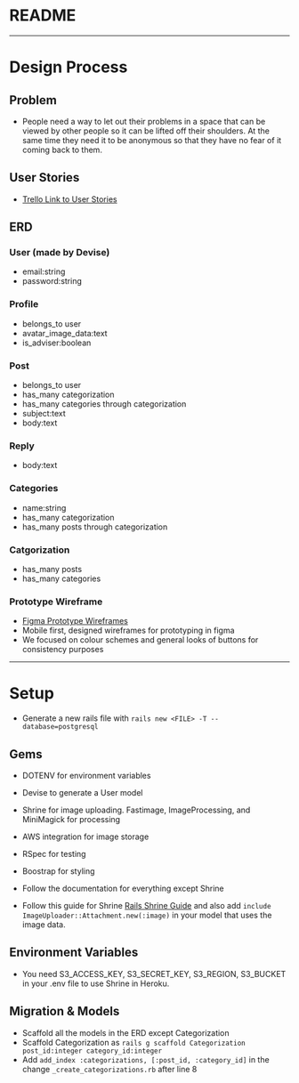  # README

---

# Design Process

## Problem

- People need a way to let out their problems in a space that can be viewed by other people so it can be lifted off their shoulders. At the same time they need it to be anonymous so that they have no fear of it coming back to them.

## User Stories

- [Trello Link to User Stories](https://trello.com/b/j7Uiv1YR/railsline)

## ERD

### User (made by Devise)

- email:string
- password:string

### Profile

- belongs_to user
- avatar_image_data:text
- is_adviser:boolean

### Post


- belongs_to user
- has_many categorization
- has_many categories through categorization
- subject:text
- body:text

### Reply

- body:text

### Categories

- name:string
- has_many categorization
- has_many posts through categorization

### Catgorization

- has_many posts
- has_many categories

### Prototype Wireframe

- [Figma Prototype Wireframes](https://www.figma.com/file/a5vKTqigs302i0vo7B1rJuxq/Untitled)
- Mobile first, designed wireframes for prototyping in figma
- We focused on colour schemes and general looks of buttons for consistency purposes

---

# Setup

- Generate a new rails file with ``rails new <FILE> -T --database=postgresql``


## Gems

- DOTENV for environment variables
- Devise to generate a User model
- Shrine for image uploading. Fastimage, ImageProcessing, and MiniMagick for processing 
- AWS integration for image storage
- RSpec for testing
- Boostrap for styling

- Follow the documentation for everything except Shrine
- Follow this guide for Shrine [Rails Shrine Guide](https://www.sitepoint.com/rails-file-uploading-you-can-believe-in-with-shrine/) and also add ``include ImageUploader::Attachment.new(:image)`` in your model that uses the image data.

## Environment Variables

- You need S3_ACCESS_KEY, S3_SECRET_KEY, S3_REGION, S3_BUCKET in your .env file to use Shrine in Heroku.


## Migration & Models

- Scaffold all the models in the ERD except Categorization
- Scaffold Categorization as ``rails g scaffold Categorization post_id:integer category_id:integer``
- Add ``add_index :categorizations, [:post_id, :category_id]`` in the change ``_create_categorizations.rb`` after line 8
